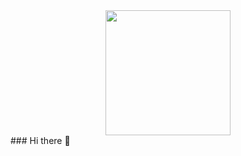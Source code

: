 <div id="header" align="center">
  <img src="https://pa1.narvii.com/7038/878cf92e7b8b8a21b551dd83833cfc36c02f15d0r1-500-349_hq.gif" width="200"/>
</div>
### Hi there 👋

<!--
**deni89bat/deni89bat** is a ✨ _special_ ✨ repository because its `README.md` (this file) appears on your GitHub profile.

Here are some ideas to get you started:

- 🔭 I’m currently working on ...
- 🌱 I’m currently learning ...
- 👯 I’m looking to collaborate on ...
- 🤔 I’m looking for help with ...
- 💬 Ask me about ...
- 📫 How to reach me: ...
- 😄 Pronouns: ...
- ⚡ Fun fact: ...
-->
